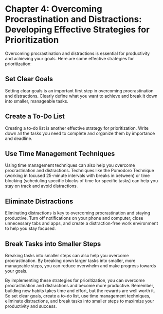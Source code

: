 Chapter 4: Overcoming Procrastination and Distractions: Developing Effective Strategies for Prioritization
==========================================================================================================

Overcoming procrastination and distractions is essential for productivity and achieving your goals. Here are some effective strategies for prioritization:

Set Clear Goals
---------------

Setting clear goals is an important first step in overcoming procrastination and distractions. Clearly define what you want to achieve and break it down into smaller, manageable tasks.

Create a To-Do List
-------------------

Creating a to-do list is another effective strategy for prioritization. Write down all the tasks you need to complete and organize them by importance and deadline.

Use Time Management Techniques
------------------------------

Using time management techniques can also help you overcome procrastination and distractions. Techniques like the Pomodoro Technique (working in focused 25-minute intervals with breaks in between) or time blocking (scheduling specific blocks of time for specific tasks) can help you stay on track and avoid distractions.

Eliminate Distractions
----------------------

Eliminating distractions is key to overcoming procrastination and staying productive. Turn off notifications on your phone and computer, close unnecessary tabs and apps, and create a distraction-free work environment to help you stay focused.

Break Tasks into Smaller Steps
------------------------------

Breaking tasks into smaller steps can also help you overcome procrastination. By breaking down larger tasks into smaller, more manageable steps, you can reduce overwhelm and make progress towards your goals.

By implementing these strategies for prioritization, you can overcome procrastination and distractions and become more productive. Remember, building new habits takes time and effort, but the rewards are well worth it. So set clear goals, create a to-do list, use time management techniques, eliminate distractions, and break tasks into smaller steps to maximize your productivity and success.
